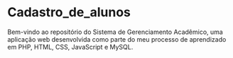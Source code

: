 # Cadastro_de_alunos
Bem-vindo ao repositório do Sistema de Gerenciamento Acadêmico, uma aplicação web desenvolvida como parte do meu processo de aprendizado em PHP, HTML, CSS, JavaScript e MySQL.
